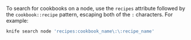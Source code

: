 To search for cookbooks on a node, use the `recipes` attribute followed
by the `cookbook::recipe` pattern, escaping both of the `:` characters.
For example:

``` bash
knife search node 'recipes:cookbook_name\:\:recipe_name'
```